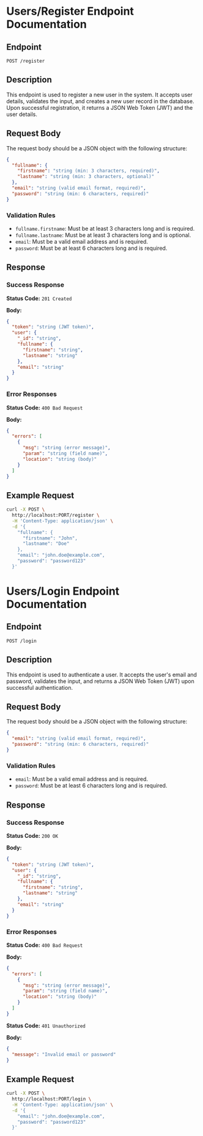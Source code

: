 # Users/Register Endpoint Documentation

## Endpoint
`POST /register`

## Description
This endpoint is used to register a new user in the system. It accepts user details, validates the input, and creates a new user record in the database. Upon successful registration, it returns a JSON Web Token (JWT) and the user details.

## Request Body
The request body should be a JSON object with the following structure:

```json
{
  "fullname": {
    "firstname": "string (min: 3 characters, required)",
    "lastname": "string (min: 3 characters, optional)"
  },
  "email": "string (valid email format, required)",
  "password": "string (min: 6 characters, required)"
}
```

### Validation Rules
- `fullname.firstname`: Must be at least 3 characters long and is required.
- `fullname.lastname`: Must be at least 3 characters long and is optional.
- `email`: Must be a valid email address and is required.
- `password`: Must be at least 6 characters long and is required.

## Response
### Success Response
**Status Code:** `201 Created`

**Body:**
```json
{
  "token": "string (JWT token)",
  "user": {
    "_id": "string",
    "fullname": {
      "firstname": "string",
      "lastname": "string"
    },
    "email": "string"
  }
}
```

### Error Responses
**Status Code:** `400 Bad Request`

**Body:**
```json
{
  "errors": [
    {
      "msg": "string (error message)",
      "param": "string (field name)",
      "location": "string (body)"
    }
  ]
}
```

## Example Request
```bash
curl -X POST \
  http://localhost:PORT/register \
  -H 'Content-Type: application/json' \
  -d '{
    "fullname": {
      "firstname": "John",
      "lastname": "Doe"
    },
    "email": "john.doe@example.com",
    "password": "password123"
  }'
```

# Users/Login Endpoint Documentation

## Endpoint
`POST /login`

## Description
This endpoint is used to authenticate a user. It accepts the user's email and password, validates the input, and returns a JSON Web Token (JWT) upon successful authentication.

## Request Body
The request body should be a JSON object with the following structure:

```json
{
  "email": "string (valid email format, required)",
  "password": "string (min: 6 characters, required)"
}
```

### Validation Rules
- `email`: Must be a valid email address and is required.
- `password`: Must be at least 6 characters long and is required.

## Response
### Success Response
**Status Code:** `200 OK`

**Body:**
```json
{
  "token": "string (JWT token)",
  "user": {
    "_id": "string",
    "fullname": {
      "firstname": "string",
      "lastname": "string"
    },
    "email": "string"
  }
}
```

### Error Responses
**Status Code:** `400 Bad Request`

**Body:**
```json
{
  "errors": [
    {
      "msg": "string (error message)",
      "param": "string (field name)",
      "location": "string (body)"
    }
  ]
}
```

**Status Code:** `401 Unauthorized`

**Body:**
```json
{
  "message": "Invalid email or password"
}
```

## Example Request
```bash
curl -X POST \
  http://localhost:PORT/login \
  -H 'Content-Type: application/json' \
  -d '{
    "email": "john.doe@example.com",
    "password": "password123"
  }'
```